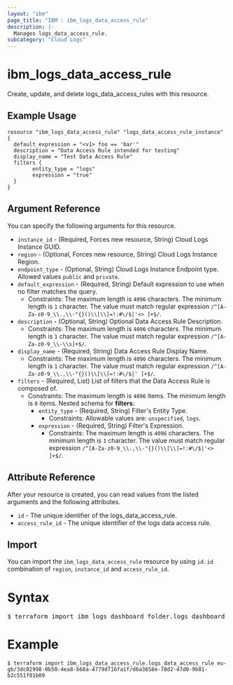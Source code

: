 ```yaml
---
layout: "ibm"
page_title: "IBM : ibm_logs_data_access_rule"
description: |-
  Manages logs_data_access_rule.
subcategory: "Cloud Logs"
---
```


# ibm_logs_data_access_rule

Create, update, and delete logs_data_access_rules with this resource.

## Example Usage

```hcl
resource "ibm_logs_data_access_rule" "logs_data_access_rule_instance" {
  default_expression = "<v1> foo == 'bar'"
  description = "Data Access Rule intended for testing"
  display_name = "Test Data Access Rule"
  filters {
		entity_type = "logs"
		expression = "true"
  }
}
```

## Argument Reference

You can specify the following arguments for this resource.

* `instance_id` - (Required, Forces new resource, String) Cloud Logs Instance GUID.
* `region` - (Optional, Forces new resource, String) Cloud Logs Instance Region.
* `endpoint_type` - (Optional, String) Cloud Logs Instance Endpoint type. Allowed values `public` and `private`.
* `default_expression` - (Required, String) Default expression to use when no filter matches the query.
  * Constraints: The maximum length is `4096` characters. The minimum length is `1` character. The value must match regular expression `/^[A-Za-z0-9_\\.,\\-"{}()\\[\\]=!:#\/$|'<> ]+$/`.
* `description` - (Optional, String) Optional Data Access Rule Description.
  * Constraints: The maximum length is `4096` characters. The minimum length is `1` character. The value must match regular expression `/^[A-Za-z0-9_\\-\\s]+$/`.
* `display_name` - (Required, String) Data Access Rule Display Name.
  * Constraints: The maximum length is `4096` characters. The minimum length is `1` character. The value must match regular expression `/^[A-Za-z0-9_\\.,\\-"{}()\\[\\]=!:#\/$|' ]+$/`.
* `filters` - (Required, List) List of filters that the Data Access Rule is composed of.
  * Constraints: The maximum length is `4096` items. The minimum length is `0` items.
Nested schema for **filters**:
	* `entity_type` - (Required, String) Filter's Entity Type.
	  * Constraints: Allowable values are: `unspecified`, `logs`.
	* `expression` - (Required, String) Filter's Expression.
	  * Constraints: The maximum length is `4096` characters. The minimum length is `1` character. The value must match regular expression `/^[A-Za-z0-9_\\.,\\-"{}()\\[\\]=!:#\/$|'<> ]+$/`.

## Attribute Reference

After your resource is created, you can read values from the listed arguments and the following attributes.

* `id` - The unique identifier of the logs_data_access_rule.
* `access_rule_id` - The unique identifier of the logs data access rule.

## Import

You can import the `ibm_logs_data_access_rule` resource by using `id`. `id` combination of `region`, `instance_id` and `access_rule_id`.

# Syntax
<pre>
$ terraform import ibm_logs_dashboard_folder.logs_dashboard_folder < region >/< instance_id >/< access_rule_id >;
</pre>

# Example
```
$ terraform import ibm_logs_data_access_rule.logs_data_access_rule eu-gb/3dc02998-0b50-4ea8-b68a-4779d716fa1f/d6a3658e-78d2-47d0-9b81-b2c551f01b09
```
